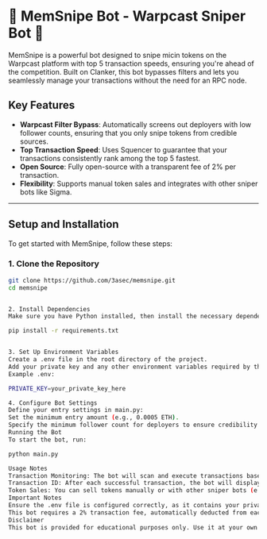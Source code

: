 # 🚀 MemSnipe Bot - Warpcast Sniper Bot 🚀

MemSnipe is a powerful bot designed to snipe micin tokens on the Warpcast platform with top 5 transaction speeds, ensuring you're ahead of the competition. Built on Clanker, this bot bypasses filters and lets you seamlessly manage your transactions without the need for an RPC node.

## Key Features

- **Warpcast Filter Bypass**: Automatically screens out deployers with low follower counts, ensuring that you only snipe tokens from credible sources.
- **Top Transaction Speed**: Uses Squencer to guarantee that your transactions consistently rank among the top 5 fastest.
- **Open Source**: Fully open-source with a transparent fee of 2% per transaction.
- **Flexibility**: Supports manual token sales and integrates with other sniper bots like Sigma.

---

## Setup and Installation

To get started with MemSnipe, follow these steps:

### 1. Clone the Repository

```bash
git clone https://github.com/3asec/memsnipe.git
cd memsnipe


2. Install Dependencies
Make sure you have Python installed, then install the necessary dependencies:

pip install -r requirements.txt


3. Set Up Environment Variables
Create a .env file in the root directory of the project.
Add your private key and any other environment variables required by the bot in this file.
Example .env:

PRIVATE_KEY=your_private_key_here

4. Configure Bot Settings
Define your entry settings in main.py:
Set the minimum entry amount (e.g., 0.0005 ETH).
Specify the minimum follower count for deployers to ensure credibility.
Running the Bot
To start the bot, run:

python main.py

Usage Notes
Transaction Monitoring: The bot will scan and execute transactions based on your criteria.
Transaction ID: After each successful transaction, the bot will display the transaction ID for your records.
Token Sales: You can sell tokens manually or with other sniper bots (e.g., Sigma).
Important Notes
Ensure the .env file is configured correctly, as it contains your private key and other sensitive information.
This bot requires a 2% transaction fee, automatically deducted from each successful snipe.
Disclaimer
This bot is provided for educational purposes only. Use it at your own risk and be aware of the inherent risks in trading and automated transactions on the blockchain.

